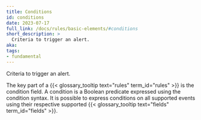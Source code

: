 ```yaml
---
title: Conditions
id: conditions
date: 2023-07-17
full_link: /docs/rules/basic-elements/#conditions
short_description: >
  Criteria to trigger an alert.
aka:
tags:
- fundamental
---
```

Criteria to trigger an alert.

<!--more-->
The key part of a {{< glossary_tooltip text="rules" term_id="rules" >}} is the condition field. A condition is a Boolean predicate expressed using the condition syntax. It is possible to express conditions on all supported events using their respective supported {{< glossary_tooltip text="fields" term_id="fields" >}}.
